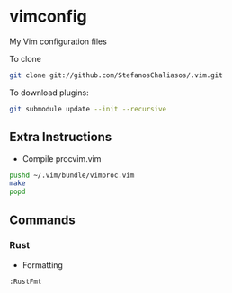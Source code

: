 # vimconfig
My Vim configuration files

To clone
```bash
git clone git://github.com/StefanosChaliasos/.vim.git
```

To download plugins:
```bash
git submodule update --init --recursive
```

## Extra Instructions

* Compile procvim.vim

```bash
pushd ~/.vim/bundle/vimproc.vim
make
popd
```

## Commands

### Rust

* Formatting

```bash
:RustFmt
```
